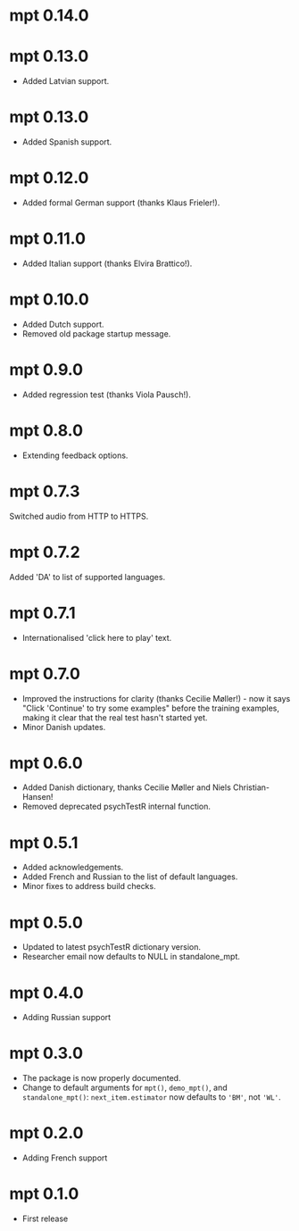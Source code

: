# mpt 0.14.0

# mpt 0.13.0

* Added Latvian support.

# mpt 0.13.0

* Added Spanish support.

# mpt 0.12.0

* Added formal German support (thanks Klaus Frieler!).

# mpt 0.11.0

* Added Italian support (thanks Elvira Brattico!).

# mpt 0.10.0

* Added Dutch support.
* Removed old package startup message.

# mpt 0.9.0

* Added regression test (thanks Viola Pausch!).

# mpt 0.8.0

* Extending feedback options.

# mpt 0.7.3

Switched audio from HTTP to HTTPS.

# mpt 0.7.2

Added 'DA' to list of supported languages.

# mpt 0.7.1

* Internationalised 'click here to play' text.

# mpt 0.7.0

* Improved the instructions for clarity (thanks Cecilie Møller!) - 
now it says "Click 'Continue' to try some examples" before the training
examples, making it clear that the real test hasn't started yet.
* Minor Danish updates.

# mpt 0.6.0

* Added Danish dictionary, thanks Cecilie Møller and Niels Christian-Hansen!
* Removed deprecated psychTestR internal function.

# mpt 0.5.1

* Added acknowledgements.
* Added French and Russian to the list of default languages.
* Minor fixes to address build checks.

# mpt 0.5.0

* Updated to latest psychTestR dictionary version.
* Researcher email now defaults to NULL in standalone_mpt.

# mpt 0.4.0

* Adding Russian support

# mpt 0.3.0

* The package is now properly documented.
* Change to default arguments for `mpt()`, `demo_mpt()`,
and `standalone_mpt()`: 
`next_item.estimator` now defaults to `'BM'`, not `'WL'`.

# mpt 0.2.0

* Adding French support

# mpt 0.1.0

* First release
